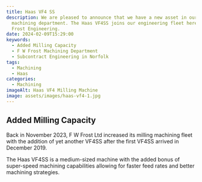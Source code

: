 ```yaml
---
title: Haas VF4 SS
description: We are pleased to announce that we have a new asset in our
  machining department. The Haas VF4SS joins our engineering fleet here at F W
  Frost Engineering.
date: 2024-02-09T15:29:00
keywords:
  - Added Milling Capacity
  - F W Frost Machining Department
  - Subcontract Engineering in Norfolk
tags:
  - Machining
  - Haas
categories:
  - Machining
imageAlt: Haas VF4 Milling Machine
image: assets/images/haas-vf4-1.jpg
---
```

## Added Milling Capacity

Back in November 2023, F W Frost Ltd increased its milling machining fleet with the addition of yet another VF4SS after the first VF4SS arrived in December 2019.

The Haas VF4SS is a medium-sized machine with the added bonus of super-speed machining capabilities allowing for faster feed rates and better machining strategies.